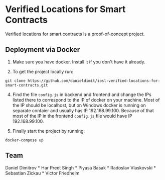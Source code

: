 # Verified Locations for Smart Contracts

Verified locations for smart contracts is a proof-of-concept project.

## Deployment via Docker

1. Make sure you have docker. Install it if you don't have it already.

2. To get the project locally run:
```
git clone https://github.com/danieldimit/iosl-verified-locations-for-smart-contracts.git
```
4. Find the file `config.js` in backend and frontend and change the IPs listed there to correspond to the IP of docker on your machine. Most of the IP should be localhost, but on Windows docker is running on separate contaier and usually has IP 192.168.99.100. Because of that most of the IP in the frontend `config.js` file would have IP 192.168.99.100.

3. Finally start the project by running:
 ```
 docker-compose up
 ```

## Team

Daniel Dimitrov * Har Preet Singh * Piyasa Basak * Radoslav Vlaskovski * Sebastian Zickau * Victor Friedhelm
